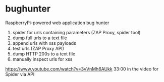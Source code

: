 # bughunter
RaspberryPi-powered web application bug hunter
1. spider for urls containing parameters (ZAP Proxy, spider tool)
2. dump full urls to a text file
3. append urls with xss payloads
4. test urls (ZAP Proxy API)
5. dump HTTP 200s to a text file
6. manually inspect urls for xss

https://www.youtube.com/watch?v=3vVnMh6AUkk
33:00 in the video for Spider via API
